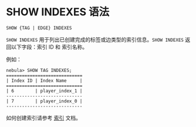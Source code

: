 # SHOW INDEXES 语法

```ngql
SHOW {TAG | EDGE} INDEXES
```

`SHOW INDEXES` 用于列出已创建完成的标签或边类型的索引信息。`SHOW INDEXES` 返回以下字段：索引 ID 和 索引名称。

例如：

```ngql
nebula> SHOW TAG INDEXES;
=============================
| Index ID | Index Name     |
=============================
| 6        | player_index_1 |
-----------------------------
| 7        | player_index_0 |
-----------------------------
```

如何创建索引请参考 [索引](../../1.data-definition-statements/index.md) 文档。
